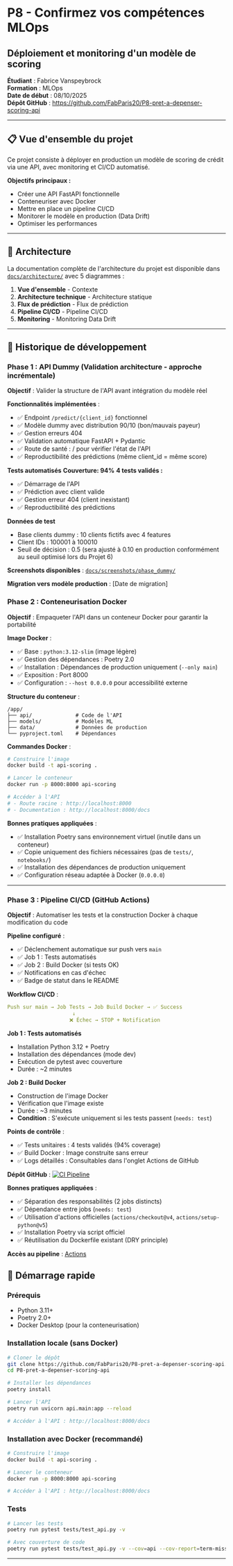 # P8 - Confirmez vos compétences MLOps
## Déploiement et monitoring d'un modèle de scoring

**Étudiant** : Fabrice Vanspeybrock  
**Formation** : MLOps  
**Date de début** : 08/10/2025  
**Dépôt GitHub** : https://github.com/FabParis20/P8-pret-a-depenser-scoring-api

---

## 📋 Vue d'ensemble du projet

Ce projet consiste à déployer en production un modèle de scoring de crédit via une API, avec monitoring et CI/CD automatisé.

**Objectifs principaux :**
- Créer une API FastAPI fonctionnelle
- Conteneuriser avec Docker
- Mettre en place un pipeline CI/CD
- Monitorer le modèle en production (Data Drift)
- Optimiser les performances

---

## 📐 Architecture

La documentation complète de l'architecture du projet est disponible dans [`docs/architecture/`](docs/architecture/) avec 5 diagrammes :

1. **Vue d'ensemble** - Contexte
2. **Architecture technique** - Architecture statique
3. **Flux de prédiction** - Flux de prédiction
4. **Pipeline CI/CD** - Pipeline CI/CD
5. **Monitoring** - Monitoring Data Drift

---

## 🧪 Historique de développement

### Phase 1 : API Dummy (Validation architecture - approche incrémentale)

**Objectif** : Valider la structure de l'API avant intégration du modèle réel

**Fonctionnalités implémentées** :
- ✅ Endpoint `/predict/{client_id}` fonctionnel
- ✅ Modèle dummy avec distribution 90/10 (bon/mauvais payeur)
- ✅ Gestion erreurs 404
- ✅ Validation automatique FastAPI + Pydantic
- ✅ Route de santé : / pour vérifier l'état de l'API
- ✅ Reproductibilité des prédictions (même client_id = même score)

**Tests automatisés**
**Couverture: 94%**
**4 tests validés :**
- ✅ Démarrage de l'API
- ✅ Prédiction avec client valide
- ✅ Gestion erreur 404 (client inexistant)
- ✅ Reproductibilité des prédictions

**Données de test**
- Base clients dummy : 10 clients fictifs avec 4 features
- Client IDs : 100001 à 100010
- Seuil de décision : 0.5 (sera ajusté à 0.10 en production conformément au seuil optimisé lors du Projet 6)

**Screenshots disponibles** : [`docs/screenshots/phase_dummy/`](docs/screenshots/phase_dummy/)

**Migration vers modèle production** : [Date de migration]

### Phase 2 : Conteneurisation Docker

**Objectif** : Empaqueter l'API dans un conteneur Docker pour garantir la portabilité

**Image Docker** :
- ✅ Base : `python:3.12-slim` (image légère)
- ✅ Gestion des dépendances : Poetry 2.0
- ✅ Installation : Dépendances de production uniquement (`--only main`)
- ✅ Exposition : Port 8000
- ✅ Configuration : `--host 0.0.0.0` pour accessibilité externe

**Structure du conteneur** :
```
/app/
├── api/              # Code de l'API
├── models/           # Modèles ML
├── data/             # Données de production
└── pyproject.toml    # Dépendances
```

**Commandes Docker** :
```bash
# Construire l'image
docker build -t api-scoring .

# Lancer le conteneur
docker run -p 8000:8000 api-scoring

# Accéder à l'API
# - Route racine : http://localhost:8000
# - Documentation : http://localhost:8000/docs
```

**Bonnes pratiques appliquées** :
- ✅ Installation Poetry sans environnement virtuel (inutile dans un conteneur)
- ✅ Copie uniquement des fichiers nécessaires (pas de `tests/`, `notebooks/`)
- ✅ Installation des dépendances de production uniquement
- ✅ Configuration réseau adaptée à Docker (`0.0.0.0`)

---

### Phase 3 : Pipeline CI/CD (GitHub Actions)

**Objectif** : Automatiser les tests et la construction Docker à chaque modification du code

**Pipeline configuré** :
- ✅ Déclenchement automatique sur push vers `main`
- ✅ Job 1 : Tests automatisés
- ✅ Job 2 : Build Docker (si tests OK)
- ✅ Notifications en cas d'échec
- ✅ Badge de statut dans le README

**Workflow CI/CD** :
```yaml
Push sur main → Job Tests → Job Build Docker → ✅ Success
                     ↓
                    ❌ Échec → STOP + Notification
```

**Job 1 : Tests automatisés**
- Installation Python 3.12 + Poetry
- Installation des dépendances (mode dev)
- Exécution de pytest avec couverture
- Durée : ~2 minutes

**Job 2 : Build Docker**
- Construction de l'image Docker
- Vérification que l'image existe
- Durée : ~3 minutes
- **Condition** : S'exécute uniquement si les tests passent (`needs: test`)

**Points de contrôle** :
- ✅ Tests unitaires : 4 tests validés (94% coverage)
- ✅ Build Docker : Image construite sans erreur
- ✅ Logs détaillés : Consultables dans l'onglet Actions de GitHub

**Dépôt GitHub** : [![CI Pipeline](https://github.com/FabParis20/P8-pret-a-depenser-scoring-api/actions/workflows/ci.yml/badge.svg)](https://github.com/FabParis20/P8-pret-a-depenser-scoring-api/actions/workflows/ci.yml)

**Bonnes pratiques appliquées** :
- ✅ Séparation des responsabilités (2 jobs distincts)
- ✅ Dépendance entre jobs (`needs: test`)
- ✅ Utilisation d'actions officielles (`actions/checkout@v4`, `actions/setup-python@v5`)
- ✅ Installation Poetry via script officiel
- ✅ Réutilisation du Dockerfile existant (DRY principle)

**Accès au pipeline** : [Actions](https://github.com/FabParis20/P8-pret-a-depenser-scoring-api/actions)

## 🚀 Démarrage rapide

### Prérequis
- Python 3.11+
- Poetry 2.0+
- Docker Desktop (pour la conteneurisation)

### Installation locale (sans Docker)
```bash
# Cloner le dépôt
git clone https://github.com/FabParis20/P8-pret-a-depenser-scoring-api.git
cd P8-pret-a-depenser-scoring-api

# Installer les dépendances
poetry install

# Lancer l'API
poetry run uvicorn api.main:app --reload

# Accéder à l'API : http://localhost:8000/docs
```

### Installation avec Docker (recommandé)
```bash
# Construire l'image
docker build -t api-scoring .

# Lancer le conteneur
docker run -p 8000:8000 api-scoring

# Accéder à l'API : http://localhost:8000/docs
```

### Tests
```bash
# Lancer les tests
poetry run pytest tests/test_api.py -v

# Avec couverture de code
poetry run pytest tests/test_api.py -v --cov=api --cov-report=term-missing
```

---